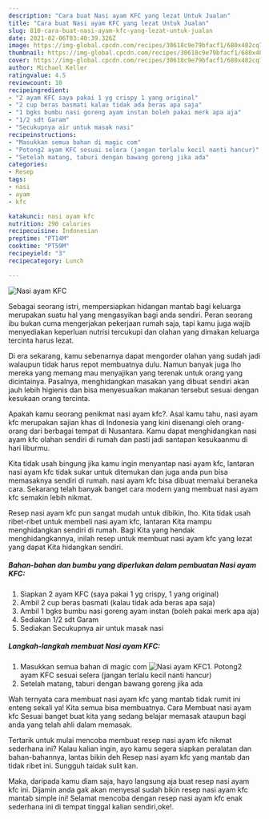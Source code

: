 ```yaml
---
description: "Cara buat Nasi ayam KFC yang lezat Untuk Jualan"
title: "Cara buat Nasi ayam KFC yang lezat Untuk Jualan"
slug: 810-cara-buat-nasi-ayam-kfc-yang-lezat-untuk-jualan
date: 2021-02-06T03:40:39.326Z
image: https://img-global.cpcdn.com/recipes/30618c9e79bfacf1/680x482cq70/nasi-ayam-kfc-foto-resep-utama.jpg
thumbnail: https://img-global.cpcdn.com/recipes/30618c9e79bfacf1/680x482cq70/nasi-ayam-kfc-foto-resep-utama.jpg
cover: https://img-global.cpcdn.com/recipes/30618c9e79bfacf1/680x482cq70/nasi-ayam-kfc-foto-resep-utama.jpg
author: Michael Keller
ratingvalue: 4.5
reviewcount: 10
recipeingredient:
- "2 ayam KFC saya pakai 1 yg crispy 1 yang original"
- "2 cup beras basmati kalau tidak ada beras apa saja"
- "1 bgks bumbu nasi goreng ayam instan boleh pakai merk apa aja"
- "1/2 sdt Garam"
- "Secukupnya air untuk masak nasi"
recipeinstructions:
- "Masukkan semua bahan di magic com"
- "Potong2 ayam KFC sesuai selera (jangan terlalu kecil nanti hancur)"
- "Setelah matang, taburi dengan bawang goreng jika ada"
categories:
- Resep
tags:
- nasi
- ayam
- kfc

katakunci: nasi ayam kfc 
nutrition: 290 calories
recipecuisine: Indonesian
preptime: "PT14M"
cooktime: "PT59M"
recipeyield: "3"
recipecategory: Lunch

---
```



![Nasi ayam KFC](https://img-global.cpcdn.com/recipes/30618c9e79bfacf1/680x482cq70/nasi-ayam-kfc-foto-resep-utama.jpg)

Sebagai seorang istri, mempersiapkan hidangan mantab bagi keluarga merupakan suatu hal yang mengasyikan bagi anda sendiri. Peran seorang ibu bukan cuma mengerjakan pekerjaan rumah saja, tapi kamu juga wajib menyediakan keperluan nutrisi tercukupi dan olahan yang dimakan keluarga tercinta harus lezat.

Di era  sekarang, kamu sebenarnya dapat mengorder olahan yang sudah jadi walaupun tidak harus repot membuatnya dulu. Namun banyak juga lho mereka yang memang mau menyajikan yang terenak untuk orang yang dicintainya. Pasalnya, menghidangkan masakan yang dibuat sendiri akan jauh lebih higienis dan bisa menyesuaikan makanan tersebut sesuai dengan kesukaan orang tercinta. 



Apakah kamu seorang penikmat nasi ayam kfc?. Asal kamu tahu, nasi ayam kfc merupakan sajian khas di Indonesia yang kini disenangi oleh orang-orang dari berbagai tempat di Nusantara. Kamu dapat menghidangkan nasi ayam kfc olahan sendiri di rumah dan pasti jadi santapan kesukaanmu di hari liburmu.

Kita tidak usah bingung jika kamu ingin menyantap nasi ayam kfc, lantaran nasi ayam kfc tidak sukar untuk ditemukan dan juga anda pun bisa memasaknya sendiri di rumah. nasi ayam kfc bisa dibuat memalui beraneka cara. Sekarang telah banyak banget cara modern yang membuat nasi ayam kfc semakin lebih nikmat.

Resep nasi ayam kfc pun sangat mudah untuk dibikin, lho. Kita tidak usah ribet-ribet untuk membeli nasi ayam kfc, lantaran Kita mampu menghidangkan sendiri di rumah. Bagi Kita yang hendak menghidangkannya, inilah resep untuk membuat nasi ayam kfc yang lezat yang dapat Kita hidangkan sendiri.

<!--inarticleads1-->

##### Bahan-bahan dan bumbu yang diperlukan dalam pembuatan Nasi ayam KFC:

1. Siapkan 2 ayam KFC (saya pakai 1 yg crispy, 1 yang original)
1. Ambil 2 cup beras basmati (kalau tidak ada beras apa saja)
1. Ambil 1 bgks bumbu nasi goreng ayam instan (boleh pakai merk apa aja)
1. Sediakan 1/2 sdt Garam
1. Sediakan Secukupnya air untuk masak nasi




<!--inarticleads2-->

##### Langkah-langkah membuat Nasi ayam KFC:

1. Masukkan semua bahan di magic com
<img src="https://img-global.cpcdn.com/steps/19ed6692c7a8de2c/160x128cq70/nasi-ayam-kfc-langkah-memasak-1-foto.jpg" alt="Nasi ayam KFC">1. Potong2 ayam KFC sesuai selera (jangan terlalu kecil nanti hancur)
1. Setelah matang, taburi dengan bawang goreng jika ada




Wah ternyata cara membuat nasi ayam kfc yang mantab tidak rumit ini enteng sekali ya! Kita semua bisa membuatnya. Cara Membuat nasi ayam kfc Sesuai banget buat kita yang sedang belajar memasak ataupun bagi anda yang telah ahli dalam memasak.

Tertarik untuk mulai mencoba membuat resep nasi ayam kfc nikmat sederhana ini? Kalau kalian ingin, ayo kamu segera siapkan peralatan dan bahan-bahannya, lantas bikin deh Resep nasi ayam kfc yang mantab dan tidak ribet ini. Sungguh taidak sulit kan. 

Maka, daripada kamu diam saja, hayo langsung aja buat resep nasi ayam kfc ini. Dijamin anda gak akan menyesal sudah bikin resep nasi ayam kfc mantab simple ini! Selamat mencoba dengan resep nasi ayam kfc enak sederhana ini di tempat tinggal kalian sendiri,oke!.

